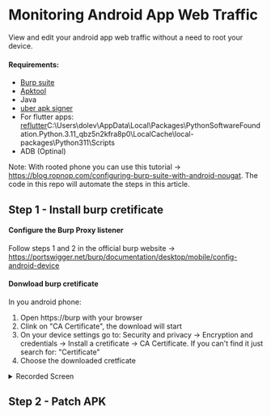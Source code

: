 # Monitoring Android App Web Traffic
View and edit your android app web traffic without a need to root your device.

#### Requirements:

 - [Burp suite](https://portswigger.net/burp/communitydownload)
 - [Apktool](https://apktool.org/docs/install)
 - Java
 - [uber apk signer](https://github.com/patrickfav/uber-apk-signer)
 - For flutter apps: [reflutter](https://github.com/ptswarm/reFlutter)C:\Users\dolev\AppData\Local\Packages\PythonSoftwareFoundation.Python.3.11_qbz5n2kfra8p0\LocalCache\local-packages\Python311\Scripts
 - ADB (Optinal)

Note: With rooted phone you can use this tutorial -> https://blog.ropnop.com/configuring-burp-suite-with-android-nougat. The code in this repo will automate the steps in this article.

## Step 1 - Install burp cretificate

#### Configure the Burp Proxy listener
Follow steps 1 and 2 in the official burp website -> https://portswigger.net/burp/documentation/desktop/mobile/config-android-device

#### Donwload burp cretificate
In you android phone:
1. Open https://burp with your browser
2. Clink on "CA Certificate", the download will start
3. On your device settings go to: Security and privacy -> Encryption and credentials -> Install a cretificate -> CA Certificate. If you can't find it just search for: "Certificate"
5. Choose the downloaded cretficate

<details>
  <summary>Recorded Screen</summary>
  https://github.com/dtkdt100/monitoring-android-app-web-traffic/assets/63166757/a905460b-5861-45ef-a7b3-1ceb364deaac
</details>

## Step 2 - Patch APK
